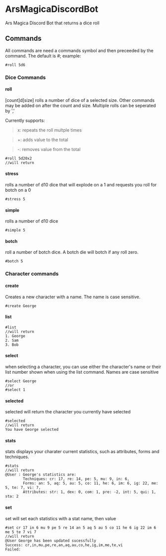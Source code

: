 # ArsMagicaDiscordBot
Ars Magica Discord Bot that returns a dice roll

## Commands
All commands are need a commands symbol and then preceeded by the command. The default is #;
example:
```
#roll 5d6
```

### Dice Commands
#### roll
[count]d[size]
rolls a number of dice of a selected size. Other commands may be added on after the count and size. Multiple rolls can be seperated by ','

Currently supports:
>x: repeats the roll multple times

>+: adds value to the total

>-: removes value from the total
<!--
>e: explosion: rerolls a dice and adds
>stress:
>botch
 -->
```
#roll 5d20x2
//will return

```

#### stress
rolls a number of d10 dice that will explode on a 1 and requests you roll for botch on a 0
```
#stress 5
```

#### simple
rolls a number of d10 dice
```
#simple 5
```

#### botch
roll a number of botch dice. A botch die will botch if any roll zero.
```
#botch 5
```

### Character commands
#### create
Creates a new character with a name. The name is case sensitive.
```
#create George
```

#### list
```
#list
//will return
1. George
2. Sam
3. Bob
```

#### select
when selecting a character, you can use either the character's name or their list number shown when using the list command. Names are case sensitive
```
#select George
//or
#select 1
```

#### selected
selected will return the character you currently have selected
```
#selected
//will return
You have George selected
```

#### stats
stats displays your charater current statistics, such as attributes, forms and techniques.
```
#stats
//will return
@User : George's statistics are:
        Techniques: cr: 17, re: 14, pe: 5, mu: 9, in: 6,
        Forms: an: 5, aq: 5, au: 5, co: 11, he: 6, im: 6, ig: 22, me: 5, te: 7, vi: 7,
        Attributes: str: 1, dex: 0, com: 1, pre: -2, int: 5, qui: 1, sta: 2
```

#### set
set will set each statistics with a stat name, then value
```
#set cr 17 in 6 mu 9 pe 5 re 14 an 5 aq 5 au 5 co 11 he 6 ig 22 im 6 me 5 te 7 vi 7
//will return
@User George has been updated sucessfully
Success: cr,in,mu,pe,re,an,aq,au,co,he,ig,im,me,te,vi
Failed:
```